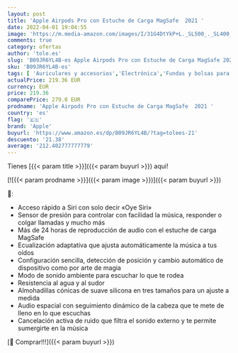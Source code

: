 ```yaml
---
layout: post
title: 'Apple Airpods Pro con Estuche de Carga MagSafe  2021 '
date: 2022-04-01 19:04:55
image: 'https://m.media-amazon.com/images/I/31G4DtYkP+L._SL500_._SL400_.jpg'
comments: true
category: ofertas
author: 'tole.es'
slug: 'B09JR6YL4B-es Apple Airpods Pro con Estuche de Carga MagSafe 2021'
sku: 'B09JR6YL4B-es'
tags: [ 'Auriculares y accesorios','Electrónica','Fundas y bolsas para auriculares','apple', ]
actualPrice: 219.36 EUR
currency: EUR
price: 219.36
comparePrice: 279.0 EUR
prodname: 'Apple Airpods Pro con Estuche de Carga MagSafe  2021 '
country: 'es'
flag: '🇪🇸'
brand: 'Apple'
buyurl: 'https://www.amazon.es/dp/B09JR6YL4B/?tag=tolees-21'
descuento: '21.38'
average: '212.402777777779'
---
```


Tienes [{{< param title >}}]({{< param buyurl >}}) aqui!

[![{{< param prodname >}}]({{< param image >}})]({{< param buyurl >}})

🔎:

- Acceso rápido a Siri con solo decir «Oye Siri»
- Sensor de presión para controlar con facilidad la música, responder o colgar llamadas y mucho más
- Más de 24 horas de reproducción de audio con el estuche de carga MagSafe
- Ecualización adaptativa que ajusta automáticamente la música a tus oídos
- Configuración sencilla, detección de posición y cambio automático de dispositivo como por arte de magia
- Modo de sonido ambiente para escuchar lo que te rodea
- Resistencia al agua y al sudor
- Almohadillas cónicas de suave silicona en tres tamaños para un ajuste a medida
- Audio espacial con seguimiento dinámico de la cabeza que te mete de lleno en lo que escuchas
- Cancelación activa de ruido que filtra el sonido externo y te permite sumergirte en la música

[🛒 Comprar!!!]({{< param buyurl >}})
